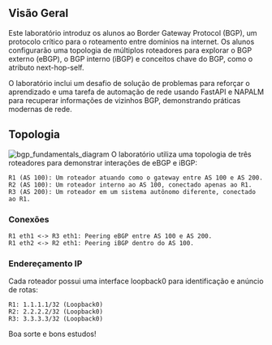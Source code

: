 ## Visão Geral
Este laboratório introduz os alunos ao Border Gateway Protocol (BGP), um protocolo crítico para o roteamento entre domínios na internet. Os alunos configurarão uma topologia de múltiplos roteadores para explorar o BGP externo (eBGP), o BGP interno (iBGP) e conceitos chave do BGP, como o atributo next-hop-self.

O laboratório inclui um desafio de solução de problemas para reforçar o aprendizado e uma tarefa de automação de rede usando FastAPI e NAPALM para recuperar informações de vizinhos BGP, demonstrando práticas modernas de rede.

## Topologia
![bgp_fundamentals_diagram](https://ubjpcyfllztpftxqaldu.supabase.co/storage/v1/object/sign/img/labs/lab/md/bgp_fundamentals_diagram.webp?token=eyJhbGciOiJIUzI1NiIsInR5cCI6IkpXVCJ9.eyJ1cmwiOiJpbWcvbGFicy9sYWIvbWQvYmdwX2Z1bmRhbWVudGFsc19kaWFncmFtLndlYnAiLCJpYXQiOjE3NDA5NDA5NTUsImV4cCI6MTg5ODYyMDk1NX0.Eun52MyKJbWMVVXHM9eDiwCbHkVYKaLv1ZH1aSSOGLg)
O laboratório utiliza uma topologia de três roteadores para demonstrar interações de eBGP e iBGP:

    R1 (AS 100): Um roteador atuando como o gateway entre AS 100 e AS 200.
    R2 (AS 100): Um roteador interno ao AS 100, conectado apenas ao R1.
    R3 (AS 200): Um roteador em um sistema autônomo diferente, conectado ao R1.

### Conexões
    R1 eth1 <-> R3 eth1: Peering eBGP entre AS 100 e AS 200.
    R1 eth2 <-> R2 eth1: Peering iBGP dentro do AS 100.

### Endereçamento IP
Cada roteador possui uma interface loopback0 para identificação e anúncio de rotas:

    R1: 1.1.1.1/32 (Loopback0)
    R2: 2.2.2.2/32 (Loopback0)
    R3: 3.3.3.3/32 (Loopback0)

Boa sorte e bons estudos!